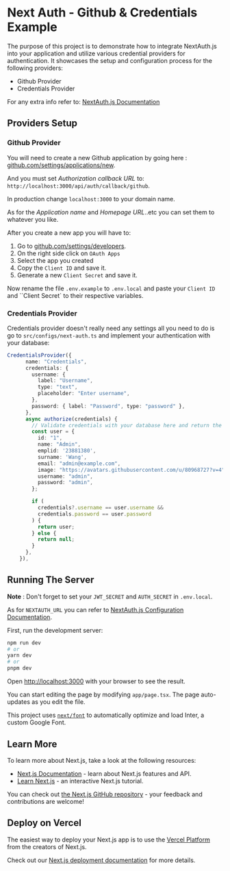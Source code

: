 # Next Auth - Github & Credentials Example

The purpose of this project is to demonstrate how to integrate NextAuth.js into your application and utilize various credential providers for authentication. It showcases the setup and configuration process for the following providers:

- Github Provider
- Credentials Provider

For any extra info refer to: [NextAuth.js Documentation](ht.tps://next-auth.js.org/getting-started/introduction)

## Providers Setup

### Github Provider

You will need to create a new Github application by going here : [github.com/settings/applications/new](https://github.com/settings/applications/new).

And you must set *Authorization callback URL* to: `http://localhost:3000/api/auth/callback/github`.

In production change `localhost:3000` to your domain name.

As for the *Application name* and *Homepage URL*..etc you can set them to whatever you like.

After you create a new app you will have to:

1. Go to [github.com/settings/developers](https://github.com/settings/developers).
2. On the right side click on `OAuth Apps`
3. Select the app you created
4. Copy the `Client ID` and save it.
5. Generate a new `Client Secret` and save it.

Now rename the file `.env.example` to `.env.local` and paste your `Client ID` and ``Client Secret` to their respective variables.

### Credentials Provider

Credentials provider doesn't really need any settings all you need to do is go to `src/configs/next-auth.ts` and implement your authentication with your database:

```ts
CredentialsProvider({
      name: "Credentials",
      credentials: {
        username: {
          label: "Username",
          type: "text",
          placeholder: "Enter username",
        },
        password: { label: "Password", type: "password" },
      },
      async authorize(credentials) {
        // Validate credentials with your database here and return the user object
        const user = {
          id: "1",
          name: "Admin",
          emplid: '23881380',
          surname: 'Wang',
          email: "admin@example.com",
          image: "https://avatars.githubusercontent.com/u/80968727?v=4",
          username: "admin",
          password: "admin",
        };

        if (
          credentials?.username == user.username &&
          credentials.password == user.password
        ) {
          return user;
        } else {
          return null;
        }
      },
    }),
```

## Running The Server

**Note** : Don't forget to set your `JWT_SECRET` and `AUTH_SECRET` in `.env.local`. 

As for `NEXTAUTH_URL` you can refer to [NextAuth.js Configuration Documentation](https://next-auth.js.org/configuration/options#nextauth_url).

First, run the development server:

```bash
npm run dev
# or
yarn dev
# or
pnpm dev
```

Open [http://localhost:3000](http://localhost:3000) with your browser to see the result.

You can start editing the page by modifying `app/page.tsx`. The page auto-updates as you edit the file.

This project uses [`next/font`](https://nextjs.org/docs/basic-features/font-optimization) to automatically optimize and load Inter, a custom Google Font.

## Learn More

To learn more about Next.js, take a look at the following resources:

- [Next.js Documentation](https://nextjs.org/docs) - learn about Next.js features and API.
- [Learn Next.js](https://nextjs.org/learn) - an interactive Next.js tutorial.

You can check out [the Next.js GitHub repository](https://github.com/vercel/next.js/) - your feedback and contributions are welcome!

## Deploy on Vercel

The easiest way to deploy your Next.js app is to use the [Vercel Platform](https://vercel.com/new?utm_medium=default-template&filter=next.js&utm_source=create-next-app&utm_campaign=create-next-app-readme) from the creators of Next.js.

Check out our [Next.js deployment documentation](https://nextjs.org/docs/deployment) for more details.
